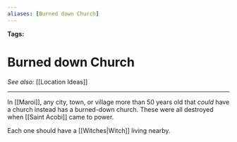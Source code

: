 ```yaml
---
aliases: [Burned down Church]
---
```


**Tags:** 
# Burned down Church
*See also:* [[Location Ideas]]
___
In [[Maroi]], any city, town, or village more than 50 years old that *could* have a church instead has a burned-down church. These were all destroyed when [[Saint Acobi]] came to power.

Each one should have a [[Witches|Witch]] living nearby.